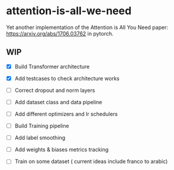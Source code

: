 # attention-is-all-we-need
Yet another implementation of the Attention is All You Need paper: https://arxiv.org/abs/1706.03762 in pytorch. 


## WIP
- [x] Build Transformer architecture
- [x] Add testcases to check architecture works
- [ ] Correct dropout and norm layers
- [ ] Add dataset class and data pipeline
- [ ] Add different optimizers and lr schedulers
- [ ] Build Training pipeline
- [ ] Add label smoothing
- [ ] Add weights & biases metrics tracking
- [ ] Train on some dataset ( current ideas include franco to arabic)

